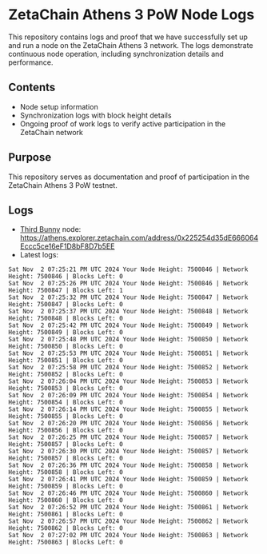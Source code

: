 # ZetaChain Athens 3 PoW Node Logs
This repository contains logs and proof that we have successfully set up and run a node on the ZetaChain Athens 3 network. The logs demonstrate continuous node operation, including synchronization details and performance.

## Contents
- Node setup information
- Synchronization logs with block height details
- Ongoing proof of work logs to verify active participation in the ZetaChain network

## Purpose
This repository serves as documentation and proof of participation in the ZetaChain Athens 3 PoW testnet.

## Logs

- [Third Bunny](https://thirdbunny.xyz/) node: https://athens.explorer.zetachain.com/address/0x225254d35dE666064Eccc5ce16eF1D8bF8D7b5EE
- Latest logs:
```
Sat Nov  2 07:25:21 PM UTC 2024 Your Node Height: 7500846 | Network Height: 7500846 | Blocks Left: 0
Sat Nov  2 07:25:26 PM UTC 2024 Your Node Height: 7500846 | Network Height: 7500847 | Blocks Left: 1
Sat Nov  2 07:25:32 PM UTC 2024 Your Node Height: 7500847 | Network Height: 7500847 | Blocks Left: 0
Sat Nov  2 07:25:37 PM UTC 2024 Your Node Height: 7500848 | Network Height: 7500848 | Blocks Left: 0
Sat Nov  2 07:25:42 PM UTC 2024 Your Node Height: 7500849 | Network Height: 7500849 | Blocks Left: 0
Sat Nov  2 07:25:48 PM UTC 2024 Your Node Height: 7500850 | Network Height: 7500850 | Blocks Left: 0
Sat Nov  2 07:25:53 PM UTC 2024 Your Node Height: 7500851 | Network Height: 7500851 | Blocks Left: 0
Sat Nov  2 07:25:58 PM UTC 2024 Your Node Height: 7500852 | Network Height: 7500852 | Blocks Left: 0
Sat Nov  2 07:26:04 PM UTC 2024 Your Node Height: 7500853 | Network Height: 7500853 | Blocks Left: 0
Sat Nov  2 07:26:09 PM UTC 2024 Your Node Height: 7500854 | Network Height: 7500854 | Blocks Left: 0
Sat Nov  2 07:26:14 PM UTC 2024 Your Node Height: 7500855 | Network Height: 7500855 | Blocks Left: 0
Sat Nov  2 07:26:20 PM UTC 2024 Your Node Height: 7500856 | Network Height: 7500856 | Blocks Left: 0
Sat Nov  2 07:26:25 PM UTC 2024 Your Node Height: 7500857 | Network Height: 7500857 | Blocks Left: 0
Sat Nov  2 07:26:30 PM UTC 2024 Your Node Height: 7500857 | Network Height: 7500857 | Blocks Left: 0
Sat Nov  2 07:26:36 PM UTC 2024 Your Node Height: 7500858 | Network Height: 7500858 | Blocks Left: 0
Sat Nov  2 07:26:41 PM UTC 2024 Your Node Height: 7500859 | Network Height: 7500859 | Blocks Left: 0
Sat Nov  2 07:26:46 PM UTC 2024 Your Node Height: 7500860 | Network Height: 7500860 | Blocks Left: 0
Sat Nov  2 07:26:52 PM UTC 2024 Your Node Height: 7500861 | Network Height: 7500861 | Blocks Left: 0
Sat Nov  2 07:26:57 PM UTC 2024 Your Node Height: 7500862 | Network Height: 7500862 | Blocks Left: 0
Sat Nov  2 07:27:02 PM UTC 2024 Your Node Height: 7500863 | Network Height: 7500863 | Blocks Left: 0
```
